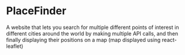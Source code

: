 # PlaceFinder
A website that lets you search for multiple different points of interest in different cities around the world by making multiple API calls, and then finally displaying their positions on a map (map displayed using react-leaflet)
